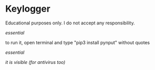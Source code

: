 # Keylogger
Educational purposes only. I do not accept any responsibility.


*essential*

to run it, open terminal and type "pip3 install pynput" without quotes

*essential*

*it is visible (for antivirus too)*
